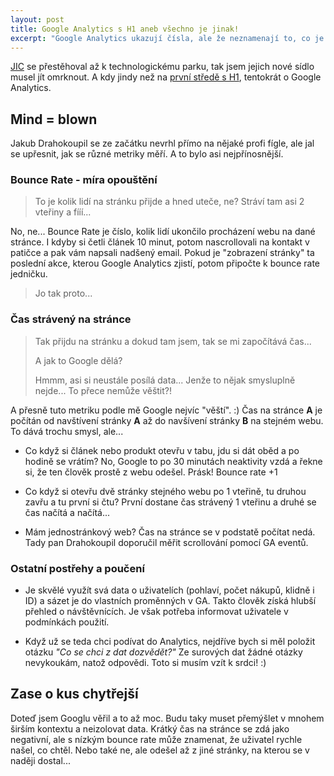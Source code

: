 ```yaml
---
layout: post
title: Google Analytics s H1 aneb všechno je jinak!
excerpt: "Google Analytics ukazují čísla, ale že neznamenají to, co je u nich napsáno, to mě upřímně nenapadlo. A možná ani vás..."
---
```


[JIC](http://jic.cz) se přestěhoval až k technologickému parku, tak jsem jejich nové sídlo musel jít omrknout. A kdy jindy než na [první středě s H1](http://www.h1.cz/prvni-streda-v-brne), tentokrát o Google Analytics.

## Mind = blown

Jakub Drahokoupil se ze začátku nevrhl přímo na nějaké profi fígle, ale jal se upřesnit, jak se různé metriky měří. A to bylo asi nejpřínosnější.

### Bounce Rate - míra opouštění

> To je kolik lidí na stránku přijde a hned uteče, ne? Stráví tam asi 2 vteřiny a fííí...

No, ne... Bounce Rate je číslo, kolik lidí ukončilo procházení webu na dané stránce. I kdyby si četli článek 10 minut, potom nascrollovali na kontakt v patičce a pak vám napsali nadšený email. Pokud je "zobrazení stránky" ta poslední akce, kterou Google Analytics zjistí, potom připočte k bounce rate jedničku.

> Jo tak proto...

### Čas strávený na stránce

> Tak přijdu na stránku a dokud tam jsem, tak se mi započítává čas...
>
> A jak to Google dělá?
>
> Hmmm, asi si neustále posílá data... Jenže to nějak smysluplně nejde... To přece nemůže věštit?!

A přesně tuto metriku podle mě Google nejvíc "věští". :) Čas na stránce __A__ je počítán od navštívení stránky __A__ až do navšívení stránky __B__ na stejném webu. To dává trochu smysl, ale...

* Co když si článek nebo produkt otevřu v tabu, jdu si dát oběd a po hodině se vrátím? No, Google to po 30 minutách neaktivity vzdá a řekne si, že ten člověk prostě z webu odešel. Prásk! Bounce rate +1

* Co když si otevřu dvě stránky stejného webu po 1 vteřině, tu druhou zavřu a tu první si čtu? První dostane čas strávený 1 vteřinu a druhé se čas načítá a načítá...

* Mám jednostránkový web? Čas na stránce se v podstatě počítat nedá. Tady pan Drahokoupil doporučil měřit scrollování pomocí GA eventů.

### Ostatní postřehy a poučení

* Je skvělé využít svá data o uživatelích (pohlaví, počet nákupů, klidně i ID) a sázet je do vlastních proměnných v GA. Takto člověk získá hlubší přehled o návštěvnících. Je však potřeba informovat uživatele v podmínkách použití.

* Když už se teda chci podívat do Analytics, nejdříve bych si měl položit otázku _"Co se chci z dat dozvědět?"_ Ze surových dat žádné otázky nevykoukám, natož odpovědi. Toto si musím vzít k srdci! :)

## Zase o kus chytřejší

Doteď jsem Googlu věřil a to až moc. Budu taky muset přemýšlet v mnohem širším kontextu a neizolovat data. Krátký čas na stránce se zdá jako negativní, ale s nízkým bounce rate může znamenat, že uživatel rychle našel, co chtěl. Nebo také ne, ale odešel až z jiné stránky, na kterou se v naději dostal...


